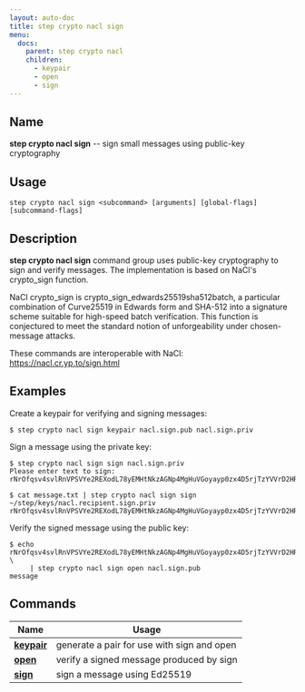 ```yaml
---
layout: auto-doc
title: step crypto nacl sign
menu:
  docs:
    parent: step crypto nacl
    children:
      - keypair
      - open
      - sign
---
```


## Name
**step crypto nacl sign** -- sign small messages using public-key cryptography

## Usage

```raw
step crypto nacl sign <subcommand> [arguments] [global-flags] [subcommand-flags]
```

## Description

**step crypto nacl sign** command group uses public-key cryptography to sign and
verify messages. The implementation is based on NaCl's crypto_sign function.

NaCl crypto_sign is crypto_sign_edwards25519sha512batch, a particular
combination of Curve25519 in Edwards form and SHA-512 into a signature scheme
suitable for high-speed batch verification. This function is conjectured to meet
the standard notion of unforgeability under chosen-message attacks.

These commands are interoperable with NaCl: https://nacl.cr.yp.to/sign.html

## Examples

Create a keypair for verifying and signing messages:
```shell
$ step crypto nacl sign keypair nacl.sign.pub nacl.sign.priv
```

Sign a message using the private key:
```shell
$ step crypto nacl sign sign nacl.sign.priv
Please enter text to sign: 
rNrOfqsv4svlRnVPSVYe2REXodL78yEMHtNkzAGNp4MgHuVGoyayp0zx4D5rjTzYVVrD2HRP306ZILT62ohvCG1lc3NhZ2U

$ cat message.txt | step crypto nacl sign sign ~/step/keys/nacl.recipient.sign.priv
rNrOfqsv4svlRnVPSVYe2REXodL78yEMHtNkzAGNp4MgHuVGoyayp0zx4D5rjTzYVVrD2HRP306ZILT62ohvCG1lc3NhZ2U
```

Verify the signed message using the public key:
```shell
$ echo rNrOfqsv4svlRnVPSVYe2REXodL78yEMHtNkzAGNp4MgHuVGoyayp0zx4D5rjTzYVVrD2HRP306ZILT62ohvCG1lc3NhZ2U \
     | step crypto nacl sign open nacl.sign.pub
message
```

## Commands


| Name | Usage |
|---|---|
| **[keypair](keypair/)** | generate a pair for use with sign and open |
| **[open](open/)** | verify a signed message produced by sign |
| **[sign](sign/)** | sign a message using Ed25519 |

